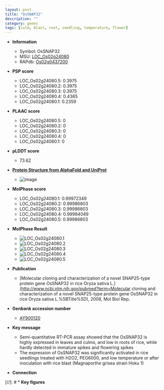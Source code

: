 ```yaml
---
layout: post
title: "OsSNAP32"
description: ""
category: genes
tags: [culm, blast, root, seedling, temperature, flower]
---
```


* **Information**  
    + Symbol: OsSNAP32  
    + MSU: [LOC_Os02g24080](http://rice.plantbiology.msu.edu/cgi-bin/ORF_infopage.cgi?orf=LOC_Os02g24080)  
    + RAPdb: [Os02g0437200](http://rapdb.dna.affrc.go.jp/viewer/gbrowse_details/irgsp1?name=Os02g0437200)  

* **PSP score**  
    + LOC_Os02g24080.5: 0.3975 
    + LOC_Os02g24080.2: 0.3975 
    + LOC_Os02g24080.3: 0.3975 
    + LOC_Os02g24080.4: 0.4365 
    + LOC_Os02g24080.1: 0.2359 

* **PLAAC score**  
    + LOC_Os02g24080.5: 0 
    + LOC_Os02g24080.2: 0 
    + LOC_Os02g24080.3: 0 
    + LOC_Os02g24080.4: 0 
    + LOC_Os02g24080.1: 0 

* **pLDDT score**
    + 73.62

* **[Protein Structure from AlphaFold and UniProt](https://www.uniprot.org/uniprotkb/Q0E1I7/entry#structure)**
    + ![image](https://ricepsp.github.io/images/Q0/AF-Q0E1I7-F1.png)

* **MolPhase score**
    + LOC_Os02g24080.1: 0.99972349
    + LOC_Os02g24080.2: 0.99986803
    + LOC_Os02g24080.3: 0.99986803
    + LOC_Os02g24080.4: 0.99984049
    + LOC_Os02g24080.5: 0.99986803

* **MolPhase Result**
    + ![LOC_Os02g24080.1](https://304243504.github.io/Pictures/LOC_Os02g/LOC_Os02g24080.1.png)
    + ![LOC_Os02g24080.2](https://304243504.github.io/Pictures/LOC_Os02g/LOC_Os02g24080.2.png)
    + ![LOC_Os02g24080.3](https://304243504.github.io/Pictures/LOC_Os02g/LOC_Os02g24080.3.png)
    + ![LOC_Os02g24080.4](https://304243504.github.io/Pictures/LOC_Os02g/LOC_Os02g24080.4.png)
    + ![LOC_Os02g24080.5](https://304243504.github.io/Pictures/LOC_Os02g/LOC_Os02g24080.5.png)

* **Publication**  
    + [Molecular cloning and characterization of a novel SNAP25-type protein gene OsSNAP32 in rice Oryza sativa L.](http://www.ncbi.nlm.nih.gov/pubmed?term=Molecular cloning and characterization of a novel SNAP25-type protein gene OsSNAP32 in rice Oryza sativa L.%5BTitle%5D), 2008, Mol Biol Rep.

* **Genbank accession number**  
    + [AY900120](http://www.ncbi.nlm.nih.gov/nuccore/AY900120)

* **Key message**  
    + Semi-quantitative RT-PCR assay showed that the OsSNAP32 is highly expressed in leaves and culms, and low in roots of rice, while hardly detected in immature spikes and flowering spikes
    + The expression of OsSNAP32 was significantly activated in rice seedlings treated with H2O2, PEG6000, and low temperature or after inoculation with rice blast (Magnaporthe grisea strain Hoku 1)

* **Connection**  

[//]: # * **Key figures**  


